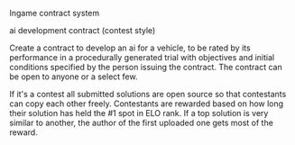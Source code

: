 

Ingame contract system

ai development contract (contest style)

Create a contract to develop an ai for a vehicle, to be rated by its performance in a procedurally generated
trial with objectives and initial conditions specified by the person issuing the contract. The contract can be
open to anyone or a select few.

If it's a contest all submitted solutions are open source so that contestants can copy each other freely. Contestants are rewarded based on how long their solution has held the #1 spot in ELO rank. If a top solution is very similar to another, the author of the first uploaded one gets most of the reward.







